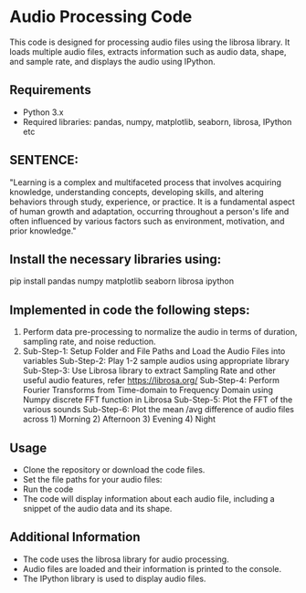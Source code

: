 # Audio Processing Code

This code is designed for processing audio files using the librosa library. It loads multiple audio files, extracts information such as audio data, shape, and sample rate, and displays the audio using IPython.

## Requirements

- Python 3.x
- Required libraries: pandas, numpy, matplotlib, seaborn, librosa, IPython etc

## SENTENCE:
"Learning is a complex and multifaceted process that involves acquiring knowledge, understanding concepts, developing skills, and altering behaviors through study, experience, or practice. It is a fundamental aspect of human growth and adaptation, occurring throughout a person's life and often influenced by various factors such as environment, motivation, and prior knowledge."

## Install the necessary libraries using:
pip install pandas numpy matplotlib seaborn librosa ipython

## Implemented in code the following steps:
1. Perform data pre-processing to normalize the audio in terms of duration, sampling rate, and noise reduction.
2. Sub-Step-1: Setup Folder and File Paths and Load the Audio Files into variables
   Sub-Step-2: Play 1-2 sample audios using appropriate library
   Sub-Step-3: Use Librosa library to extract Sampling Rate and other useful audio features, refer https://librosa.org/
   Sub-Step-4: Perform Fourier Transforms from Time-domain to Frequency Domain using Numpy discrete FFT function in Librosa
   Sub-Step-5: Plot the FFT of the various sounds
   Sub-Step-6: Plot the mean /avg difference of audio files across 1) Morning 2) Afternoon 3) Evening 4) Night

## Usage
- Clone the repository or download the code files.
- Set the file paths for your audio files:
- Run the code
- The code will display information about each audio file, including a snippet of the audio data and its shape.

## Additional Information
- The code uses the librosa library for audio processing.
- Audio files are loaded and their information is printed to the console.
- The IPython library is used to display audio files.
